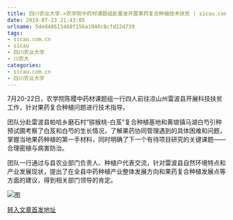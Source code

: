 ```yaml
---
title: 四川农业大学->农学院中药材课题组赴雷波开展果药复合种植技术扶贫 | sicau.com.cn
date: 2019-07-23 21:43:05
urlname: 5ded40613488f156a1946c8cfd22d739
tags: 
- sicau.com.cn
- sicau
- 四川农业大学
- 川农大
categories:
- sicau.com.cn
- 四川农业大学
---
```



7月20-22日，农学院陈稷中药材课题组一行四人前往凉山州雷波县开展科技扶贫工作，针对果药复合种植问题进行技术指导。

团队分赴雷波县帕哈乡磨石村“猕猴桃-白芨”复合种植基地和黄琅镇马湖白芍引种预试圃考察了白芨和白芍的生长情况，了解果药协同管理遇到的具体困难和问题，掌握当地果药种植的第一手材料，同时明确了下一个有待项目研究的关键课题——合理密植与病害防治。

团队一行通过与县农业部门负责人、种植户代表交流，针对雷波县自然环境特点和产业发展现状，提出了在全县中药种植产业整体发展方向和果药复合种植发展点等方面的建议，得到相关部门领导的肯定。



![图](https://news.sicau.edu.cn/__local/9/F6/ED/491297BD12E087900B6409D64CD_434C6FB3_FA80.jpg)

[转入文章首发地址](https://news.sicau.edu.cn/info/1078/52659.htm)